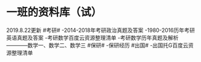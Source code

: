 # 一班的资料库（试）
2019.8.22更新
  #考研#
  -2014-2018年考研政治真题及答案
  -1980-2016历年考研英语真题及答案
  -考研数学百度云资源整理清单
  -考研数学历年真题及解析————数学一、数学二、数学三
  #保研#
  -保研经历
  #出国#
  -出国托G百度云资源整理清单
  
